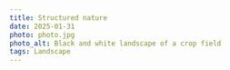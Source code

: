 ```yaml
---
title: Structured nature
date: 2025-01-31
photo: photo.jpg
photo_alt: Black and white landscape of a crop field
tags: Landscape
---
```


